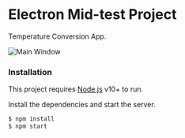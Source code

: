 # Electron Mid-test Project
Temperature Conversion App.


![Main Window](https://i.imgur.com/KayJcoh.jpg)
### Installation

This project requires [Node.js](https://nodejs.org/) v10+ to run.

Install the dependencies and start the server.

```sh
$ npm install
$ npm start
```